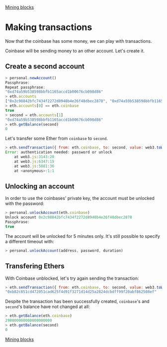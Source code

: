 [Mining blocks](docs/mining-blocks.md)

Making transactions
===================
Now that the coinbase has some money, we can play with transactions.

Coinbase will be sending money to an other account. Let's create it.

## Create a second account
```javascript
> personal.newAccount()
Passphrase: 
Repeat passphrase: 
"0xd74a59b538598bbfb1165accd1b00676cb098d86"
> eth.accounts
["0x2c98842bfc7434f2272d8940b4e26f48dbec2878", "0xd74a59b538598bbfb1165accd1b00676cb098d86"]
> eth.accounts[0] == eth.coinbase
true
> second = eth.accounts[1]
"0xd74a59b538598bbfb1165accd1b00676cb098d86"
> eth.getBalance(second)
0
```

Let's transfer some Ether from `coinbase` to `second`.

```javascript
> eth.sendTransaction({ from: eth.coinbase, to: second, value: web3.toWei(10, "ether")})
Error: authentication needed: password or unlock
    at web3.js:3143:20
    at web3.js:6347:15
    at web3.js:5081:36
    at <anonymous>:1:1
```

## Unlocking an account
In order to use the coinbases' private key, the account must be unlocked with the password:

```javascript
> personal.unlockAccount(eth.coinbase)
Unlock account 0x2c98842bfc7434f2272d8940b4e26f48dbec2878
Passphrase: 
true
```

The account will be unlocked for 5 minutes only. It's still possible to specify a different timeout with:

```javascript
> personal.unlockAccount(address, password, duration)
```

## Transfering Ethers
With Coinbase unblocked, let's try again sending the transaction:

```javascript
> eth.sendTransaction({ from: eth.coinbase, to: second, value: web3.toWei(10, "ether")})
"0xb82c851cd472051cad625f4d91f3271d14d25a2824dcbdff99f20abf862508ef"
```

Despite the transaction has been successfully created, `coinbase`'s and `second`'s balance have not changed at all:

```javascript
> eth.getBalance(eth.coinbase)
298000000000000000000
> eth.getBalance(second)
0
```



[Mining blocks](docs/mining-blocks.md)
